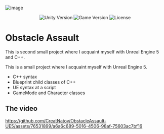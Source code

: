 ![image](https://github.com/CreatNatoy/WarehouseWreckage-UE5/assets/76531899/8dcf2c7a-a657-4c3f-88a6-55a9c029c328)

<p align="center">
    <img src="https://img.shields.io/badge/Engine-5.1.1-blueviolet" alt="Unity Version">
    <img src="https://img.shields.io/badge/Version-0.1-blue" alt="Game Version">
    <img src="https://img.shields.io/badge/License-None-success" alt="License">
</p>

# Obstacle Assault 
This is second small project where I acquaint myself with Unreal Engine 5 and C++. 

This is a small project where I acquaint myself with Unreal Engine 5. 
* C++ syntax
* Blueprint child classes of C++
* UE syntax at a script
* GameMode and Character classes

## The video
https://github.com/CreatNatoy/ObstacleAssault-UE5/assets/76531899/a6a6c689-5016-4506-98af-75603ac7bf16

